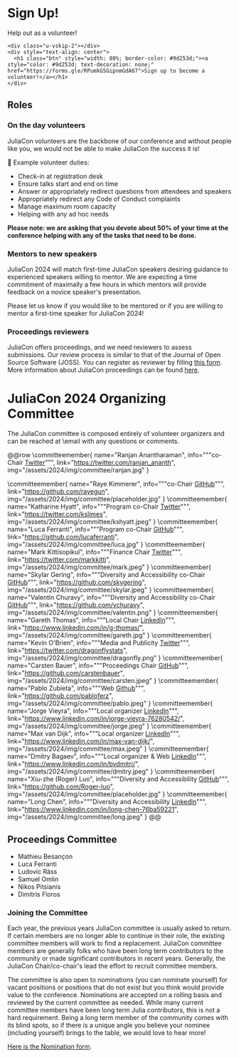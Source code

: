 # Sign Up!

Help out as a volunteer!
  ~~~
  <div class="u-vskip-2"></div>
  <div style="text-align: center">
    <h1 class="btn" style="width: 80%; border-color: #9d253d;"><a style="color: #9d253d; text-decoration: none;" href="https://forms.gle/RPumkG5GipnmGdA67">Sign up to become a volunteer!</a></h1>
  </div>
  ~~~

## Roles

### On the day volunteers

JuliaCon volunteers are the backbone of our conference and without people like you, we would not be able to make JuliaCon the success it is!

👷 Example volunteer duties:
- Check-in at registration desk 
- Ensure talks start and end on time
- Answer or appropriately redirect questions from attendees and speakers
- Appropriately redirect any Code of Conduct complaints
- Manage maximum room capacity
- Helping with any ad hoc needs

**Please note: we are asking that you devote about 50% of your time at the conference helping with any of the tasks that need to be done.**

### Mentors to new speakers

JuliaCon 2024 will match first-time JuliaCon speakers desiring guidance to experienced speakers willing to mentor.
We are expecting a time commitment of maximally a few hours in which mentors will provide feedback on a novice speaker's presentation.

Please let us know if you would like to be mentored or if you are willing to mentor a first-time speaker for JuliaCon 2024!

### Proceedings reviewers

JuliaCon offers proceedings, and we need reviewers to assess submissions.
Our review process is similar to that of the Journal of Open Source Software (JOSS). You can register as reviewer by filling [this form](https://docs.google.com/forms/d/e/1FAIpQLSdOvN0cEQRJZ_fIXbkPBJBJTNvzSyy89khrQvv8i0NSXmLkFA/viewform). More information about JuliaCon proceedings can be found [here](https://proceedings.juliacon.org/).

# JuliaCon 2024 Organizing Committee

The JuliaCon committee is composed entirely of volunteer organizers and can be reached at \email with any questions or comments.

@@row
\committeemember{
  name="Ranjan Anantharaman", 
  info="""co-Chair <a href="https://twitter.com/ranjan_ananth">Twitter</a>""", 
  link="https://twitter.com/ranjan_ananth", 
  img="/assets/2024/img/committee/ranjan.jpg"
}

\committeemember{
  name="Raye Kimmerer", 
  info="""co-Chair <a href="https://github.com/rayegun">GitHub</a>""",
  link="https://github.com/rayegun", 
  img="/assets/2024/img/committee/placeholder.jpg"
}
\committeemember{
  name="Katharine Hyatt", 
  info="""Program co-Chair <a href="https://twitter.com/kslimes">Twitter</a>""",
  link="https://twitter.com/kslimes", 
  img="/assets/2024/img/committee/kshyatt.jpeg"
}
\committeemember{
  name="Luca Ferranti", 
  info="""Program co-Chair <a href="https://github.com/lucaferranti">GitHub</a>""",
  link="https://github.com/lucaferranti", 
  img="/assets/2024/img/committee/luca.jpg"
}
\committeemember{
  name="Mark Kittisopikul", 
  info="""Finance Chair <a href="https://twitter.com/markkitti">Twitter</a>""",
  link="https://twitter.com/markkitti", 
  img="/assets/2024/img/committee/mark.jpeg"
}
\committeemember{
  name="Skylar Gering", 
  info="""Diversity and Accessibility co-Chair <a href="https://github.com/skygering">GitHub</a>""",
  link="https://github.com/skygering", 
  img="/assets/2024/img/committee/skylar.jpeg"
}
\committeemember{
  name="Valentin Churavy", 
  info="""Diversity and Accessibility co-Chair <a href="https://github.com/vchuravy">GitHub</a>""",
  link="https://github.com/vchuravy", 
  img="/assets/2024/img/committee/valentin.png"
}
\committeemember{
  name="Gareth Thomas", 
  info="""Local Chair <a href="https://www.linkedin.com/in/g-thomas/">LinkedIn</a>""",
  link="https://www.linkedin.com/in/g-thomas/", 
  img="/assets/2024/img/committee/gareth.jpg"
}
\committeemember{
  name="Kevin O'Brien", 
  info="""Media and Publicity <a href="https://twitter.com/dragonflystats">Twitter</a>""",
  link="https://twitter.com/dragonflystats", 
  img="/assets/2024/img/committee/dragonfly.png"
}
\committeemember{
  name="Carsten Bauer", 
  info="""Proceedings Chair <a href="https://github.com/carstenbauer">GitHub</a>""",
  link="https://github.com/carstenbauer", 
  img="/assets/2024/img/committee/carsten.jpeg"
}
\committeemember{
  name="Pablo Zubieta", 
  info="""Web <a href="https://github.com/pabloferz">Github</a>""",
  link="https://github.com/pabloferz", 
  img="/assets/2024/img/committee/pablo.jpeg"
}
\committeemember{
  name="Jorge Vieyra", 
  info="""Local organizer <a href="https://www.linkedin.com/in/jorge-vieyra-76280542/">LinkedIn</a>""",
  link="https://www.linkedin.com/in/jorge-vieyra-76280542/", 
  img="/assets/2024/img/committee/jorge.jpeg"
}
\committeemember{
  name="Max van Dijk", 
  info="""Local organizer <a href="https://www.linkedin.com/in/max-van-dijk/">LinkedIn</a>""",
  link="https://www.linkedin.com/in/max-van-dijk/", 
  img="/assets/2024/img/committee/max.jpeg"
}
\committeemember{
  name="Dmitry Bagaev", 
  info="""Local organizer & Web <a href="https://www.linkedin.com/in/bvdmitri/">LinkedIn</a>""",
  link="https://www.linkedin.com/in/bvdmitri/", 
  img="/assets/2024/img/committee/dmitry.jpeg"
}
\committeemember{
  name="Xiu-zhe (Roger) Luo", 
  info="""Diversity and Accessibility <a href="https://github.com/Roger-luo">GitHub</a>""",
  link="https://github.com/Roger-luo", 
  img="/assets/2024/img/committee/placeholder.jpg"
}
\committeemember{
  name="Long Chen", 
  info="""Diversity and Accessibility <a href="https://www.linkedin.com/in/long-chen-76ba59221">LinkedIn</a>""",
  link="https://www.linkedin.com/in/long-chen-76ba59221", 
  img="/assets/2024/img/committee/long.jpeg"
}
@@

## Proceedings Committee

* Mathieu Besançon
* Luca Ferranti
* Ludovic Räss
* Samuel Omlin
* Nikos Pitsianis
* Dimitris Floros

### Joining the Committee

Each year, the previous years JuliaCon committee is usually asked to return. If certain members are no longer able to continue in their role, the existing committee members will work to find a replacement. JuliaCon committee members are generally folks who have been long term contributors to the community or made significant contributors in recent years. Generally, the JuliaCon Chair/co-chair's lead the effort to recruit committee members.

The committee is also open to nominations (you can nominate yourself) for vacant positions or positions that do not exist but you think would provide value to the conference. Nominations are accepted on a rolling basis and reviewed by the current committee as needed. While many current committee members have been long term Julia contributors, this is not a hard requirement. Being a long term member of the community comes with its blind spots, so if there is a unique angle you believe your nominee (including yourself) brings to the table, we would love to hear more!

[Here is the Nomination form](https://forms.gle/yaLKyrGew2KSo1WJ8).
